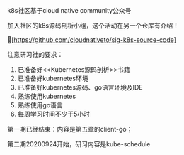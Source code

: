 k8s社区基于cloud native community公众号

加入社区的k8s源码剖析小组，这个活动在另一个仓库有介绍！

🔗[https://github.com/cloudnativeto/sig-k8s-source-code]

注意研习社的要求：

1. 已准备好<<Kubernetes源码剖析>>书籍
2. 已准备好kubernetes环境
3. 已准备好kubernetes源码、go语言环境及IDE
4. 熟练使用kubernetes
5. 熟练使用go语言
6. 每周学习时间不少于5小时

第一期已经结束：内容是第五章的client-go；

第二期20200924开始，研习内容是kube-schedule
